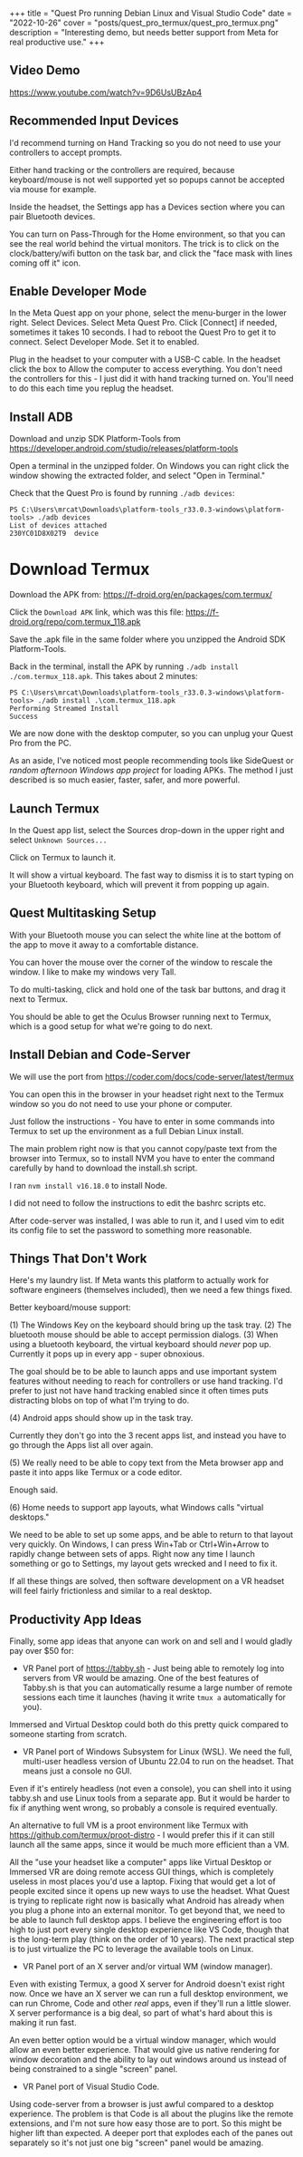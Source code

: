 +++
title = "Quest Pro running Debian Linux and Visual Studio Code"
date = "2022-10-26"
cover = "posts/quest_pro_termux/quest_pro_termux.png"
description = "Interesting demo, but needs better support from Meta for real productive use."
+++

## Video Demo

https://www.youtube.com/watch?v=9D6UsUBzAp4


## Recommended Input Devices

I'd recommend turning on Hand Tracking so you do not need to use your controllers to accept prompts.

Either hand tracking or the controllers are required, because keyboard/mouse is not well supported yet so popups cannot be accepted via mouse for example.

Inside the headset, the Settings app has a Devices section where you can pair Bluetooth devices.

You can turn on Pass-Through for the Home environment, so that you can see the real world behind the virtual monitors.  The trick is to click on the clock/battery/wifi button on the task bar, and click the "face mask with lines coming off it" icon.


## Enable Developer Mode

In the Meta Quest app on your phone, select the menu-burger in the lower right.
Select Devices.
Select Meta Quest Pro.  Click [Connect] if needed, sometimes it takes 10 seconds.  I had to reboot the Quest Pro to get it to connect.
Select Developer Mode.
Set it to enabled.

Plug in the headset to your computer with a USB-C cable.  In the headset click the box to Allow the computer to access everything.  You don't need the controllers for this - I just did it with hand tracking turned on.  You'll need to do this each time you replug the headset.


## Install ADB

Download and unzip SDK Platform-Tools from https://developer.android.com/studio/releases/platform-tools

Open a terminal in the unzipped folder.  On Windows you can right click the window showing the extracted folder, and select "Open in Terminal."

Check that the Quest Pro is found by running `./adb devices`:

```
PS C:\Users\mrcat\Downloads\platform-tools_r33.0.3-windows\platform-tools> ./adb devices
List of devices attached
230YC01D8X02T9  device
```


# Download Termux

Download the APK from:
https://f-droid.org/en/packages/com.termux/

Click the `Download APK` link, which was this file: https://f-droid.org/repo/com.termux_118.apk

Save the .apk file in the same folder where you unzipped the Android SDK Platform-Tools.

Back in the terminal, install the APK by running `./adb install ./com.termux_118.apk`.  This takes about 2 minutes:

```
PS C:\Users\mrcat\Downloads\platform-tools_r33.0.3-windows\platform-tools> ./adb install .\com.termux_118.apk
Performing Streamed Install
Success
```

We are now done with the desktop computer, so you can unplug your Quest Pro from the PC.

As an aside, I've noticed most people recommending tools like SideQuest or *random afternoon Windows app project* for loading APKs.  The method I just described is so much easier, faster, safer, and more powerful.


## Launch Termux

In the Quest app list, select the Sources drop-down in the upper right and select `Unknown Sources...`

Click on Termux to launch it.

It will show a virtual keyboard.  The fast way to dismiss it is to start typing on your Bluetooth keyboard, which will prevent it from popping up again.


## Quest Multitasking Setup

With your Bluetooth mouse you can select the white line at the bottom of the app to move it away to a comfortable distance.

You can hover the mouse over the corner of the window to rescale the window.  I like to make my windows very Tall.

To do multi-tasking, click and hold one of the task bar buttons, and drag it next to Termux.

You should be able to get the Oculus Browser running next to Termux, which is a good setup for what we're going to do next.


## Install Debian and Code-Server

We will use the port from https://coder.com/docs/code-server/latest/termux

You can open this in the browser in your headset right next to the Termux window so you do not need to use your phone or computer.

Just follow the instructions - You have to enter in some commands into Termux to set up the environment as a full Debian Linux install.

The main problem right now is that you cannot copy/paste text from the browser into Termux, so to install NVM you have to enter the command carefully by hand to download the install.sh script.

I ran `nvm install v16.18.0` to install Node.

I did not need to follow the instructions to edit the bashrc scripts etc.

After code-server was installed, I was able to run it, and I used vim to edit its config file to set the password to something more reasonable.


## Things That Don't Work

Here's my laundry list.  If Meta wants this platform to actually work for software engineers (themselves included), then we need a few things fixed.

Better keyboard/mouse support:

(1) The Windows Key on the keyboard should bring up the task tray.
(2) The bluetooth mouse should be able to accept permission dialogs.
(3) When using a bluetooth keyboard, the virtual keyboard should *never* pop up.  Currently it pops up in every app - super obnoxious.

The goal should be to be able to launch apps and use important system features without needing to reach for controllers or use hand tracking.  I'd prefer to just not have hand tracking enabled since it often times puts distracting blobs on top of what I'm trying to do.

(4) Android apps should show up in the task tray.

Currently they don't go into the 3 recent apps list, and instead you have to go through the Apps list all over again.

(5) We really need to be able to copy text from the Meta browser app and paste it into apps like Termux or a code editor.

Enough said.

(6) Home needs to support app layouts, what Windows calls "virtual desktops."

We need to be able to set up some apps, and be able to return to that layout very quickly.  On Windows, I can press Win+Tab or Ctrl+Win+Arrow to rapidly change between sets of apps.  Right now any time I launch something or go to Settings, my layout gets wrecked and I need to fix it.

If all these things are solved, then software development on a VR headset will feel fairly frictionless and similar to a real desktop.


## Productivity App Ideas

Finally, some app ideas that anyone can work on and sell and I would gladly pay over $50 for:

* VR Panel port of https://tabby.sh - Just being able to remotely log into servers from VR would be amazing.  One of the best features of Tabby.sh is that you can automatically resume a large number of remote sessions each time it launches (having it write `tmux a` automatically for you).

Immersed and Virtual Desktop could both do this pretty quick compared to someone starting from scratch.

* VR Panel port of Windows Subsystem for Linux (WSL).  We need the full, multi-user headless version of Ubuntu 22.04 to run on the headset.  That means just a console no GUI.

Even if it's entirely headless (not even a console), you can shell into it using tabby.sh and use Linux tools from a separate app.  But it would be harder to fix if anything went wrong, so probably a console is required eventually.

An alternative to full VM is a proot environment like Termux with https://github.com/termux/proot-distro - I would prefer this if it can still launch all the same apps, since it would be much more efficient than a VM.

All the "use your headset like a computer" apps like Virtual Desktop or Immersed VR are doing remote access GUI things, which is completely useless in most places you'd use a laptop.  Fixing that would get a lot of people excited since it opens up new ways to use the headset.  What Quest is trying to replicate right now is basically what Android has already when you plug a phone into an external monitor.  To get beyond that, we need to be able to launch full desktop apps.  I believe the engineering effort is too high to just port every single desktop experience like VS Code, though that is the long-term play (think on the order of 10 years).  The next practical step is to just virtualize the PC to leverage the available tools on Linux.

* VR Panel port of an X server and/or virtual WM (window manager).

Even with existing Termux, a good X server for Android doesn't exist right now.  Once we have an X server we can run a full desktop environment, we can run Chrome, Code and other *real* apps, even if they'll run a little slower.  X server performance is a big deal, so part of what's hard about this is making it run fast.

An even better option would be a virtual window manager, which would allow an even better experience.  That would give us native rendering for window decoration and the ability to lay out windows around us instead of being constrained to a single "screen" panel.

* VR Panel port of Visual Studio Code.

Using code-server from a browser is just awful compared to a desktop experience.  The problem is that Code is all about the plugins like the remote extensions, and I'm not sure how easy those are to port.  So this might be higher lift than expected.  A deeper port that explodes each of the panes out separately so it's not just one big "screen" panel would be amazing.
